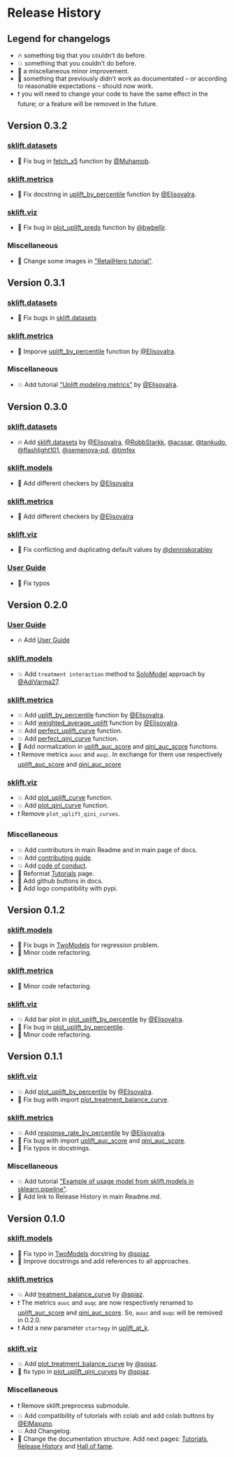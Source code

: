 # Release History

## Legend for changelogs

* 🔥 something big that you couldn’t do before.
* 💥 something that you couldn’t do before.
* 📝 a miscellaneous minor improvement.
* 🔨 something that previously didn’t work as documentated – or according to reasonable expectations – should now work.
* ❗️ you will need to change your code to have the same effect in the future; or a feature will be removed in the future.

## Version 0.3.2

### [sklift.datasets](https://www.uplift-modeling.com/en/v0.3.1/api/datasets/index.html)

* 🔨 Fix bug in [fetch_x5](https://www.uplift-modeling.com/en/v0.3.1/api/datasets/fetch_x5.html) function by [@Muhamob](https://github.com/Muhamob).

### [sklift.metrics](https://www.uplift-modeling.com/en/v0.3.1/api/index/metrics.html)

* 📝 Fix docstring in [uplift_by_percentile](https://www.uplift-modeling.com/en/v0.3.1/api/metrics/uplift_by_percentile.html) function by [@ElisovaIra](https://github.com/ElisovaIra).

### [sklift.viz](https://www.uplift-modeling.com/en/v0.3.1/api/viz/index.html)

* 🔨 Fix bug in [plot_uplift_preds](https://www.uplift-modeling.com/en/v0.3.1/api/viz/plot_uplift_preds.html) function by [@bwbelljr](https://github.com/bwbelljr).

### Miscellaneous

* 📝 Change some images in ["RetailHero tutorial"](https://nbviewer.jupyter.org/github/maks-sh/scikit-uplift/blob/master/notebooks/RetailHero_EN.ipynb).

## Version 0.3.1

### [sklift.datasets](https://www.uplift-modeling.com/en/v0.3.1/api/datasets/index.html)

* 🔨 Fix bugs in [sklift.datasets](https://www.uplift-modeling.com/en/v0.3.1/api/datasets/index.html) 

### [sklift.metrics](https://www.uplift-modeling.com/en/v0.3.1/api/index/metrics.html)

* 📝 Imporve [uplift_by_percentile](https://www.uplift-modeling.com/en/v0.3.1/api/metrics/uplift_by_percentile.html) function by [@ElisovaIra](https://github.com/ElisovaIra).

### Miscellaneous

* 💥 Add tutorial ["Uplift modeling metrics"](https://nbviewer.jupyter.org/github/maks-sh/scikit-uplift/blob/master/notebooks/uplift_metrics_tutorial.ipynb) by [@ElisovaIra](https://github.com/ElisovaIra).

## Version 0.3.0

### [sklift.datasets](https://www.uplift-modeling.com/en/v0.3.0/api/datasets/index.html)

* 🔥 Add [sklift.datasets](https://www.uplift-modeling.com/en/v0.3.0/api/datasets/index.html)  by [@ElisovaIra](https://github.com/ElisovaIra), [@RobbStarkk](https://github.com/RobbStarkk), [@acssar](https://github.com/acssar), [@tankudo](https://github.com/tankudo), [@flashlight101](https://github.com/flashlight101), [@semenova-pd](https://github.com/semenova-pd), [@timfex](https://github.com/timfex)

### [sklift.models](https://www.uplift-modeling.com/en/v0.3.0/api/models/index.html)

* 📝 Add different checkers by [@ElisovaIra](https://github.com/ElisovaIra)

### [sklift.metrics](https://www.uplift-modeling.com/en/v0.3.0/api/metrics/index.html)

* 📝 Add different checkers by [@ElisovaIra](https://github.com/ElisovaIra)

### [sklift.viz](https://www.uplift-modeling.com/en/v0.3.0/api/viz/index.html)

* 📝 Fix conflicting and duplicating default values by [@denniskorablev](https://github.com/denniskorablev)

### [User Guide](https://www.uplift-modeling.com/en/v0.3.0/user_guide/index.html)

* 📝 Fix typos

## Version 0.2.0

### [User Guide](https://www.uplift-modeling.com/en/v0.2.0/user_guide/index.html)

* 🔥 Add [User Guide](https://www.uplift-modeling.com/en/v0.2.0/user_guide/index.html)

### [sklift.models](https://www.uplift-modeling.com/en/v0.2.0/api/models/index.html)

* 💥 Add `treatment interaction` method to [SoloModel](https://www.uplift-modeling.com/en/v0.2.0/api/models/SoloModel.html) approach by [@AdiVarma27](https://github.com/AdiVarma27).

### [sklift.metrics](https://www.uplift-modeling.com/en/v0.2.0/api/index/metrics.html)

* 💥 Add [uplift_by_percentile](https://www.uplift-modeling.com/en/v0.2.0/api/metrics/uplift_by_percentile.html) function by [@ElisovaIra](https://github.com/ElisovaIra).
* 💥 Add [weighted_average_uplift](https://www.uplift-modeling.com/en/v0.2.0/api/metrics/weighted_average_uplift.html) function by [@ElisovaIra](https://github.com/ElisovaIra).
* 💥 Add [perfect_uplift_curve](https://www.uplift-modeling.com/en/v0.2.0/api/metrics/perfect_uplift_curve.html) function.
* 💥 Add [perfect_qini_curve](https://www.uplift-modeling.com/en/v0.2.0/api/metrics/perfect_qini_curve.html) function.
* 🔨 Add normalization in [uplift_auc_score](https://www.uplift-modeling.com/en/v0.2.0/api/metrics/uplift_auc_score.html) and [qini_auc_score](https://www.uplift-modeling.com/en/v0.2.0/api/metrics/qini_auc_score.html) functions.
* ❗ Remove metrics `auuc` and `auqc`. In exchange for them use respectively [uplift_auc_score](https://www.uplift-modeling.com/en/v0.2.0/api/metrics/uplift_auc_score.html) and [qini_auc_score](https://www.uplift-modeling.com/en/v0.2.0/api/metrics/qini_auc_score.html)

### [sklift.viz](https://www.uplift-modeling.com/en/v0.2.0/api/viz/index.html)

* 💥 Add [plot_uplift_curve](https://www.uplift-modeling.com/en/v0.2.0/api/viz/plot_uplift_curve.html) function.
* 💥 Add [plot_qini_curve](https://www.uplift-modeling.com/en/v0.2.0/api/viz/plot_qini_curve.html) function.
* ❗ Remove `plot_uplift_qini_curves`.

### Miscellaneous

* 💥 Add contributors in main Readme and in main page of docs.
* 💥 Add [contributing guide](https://www.uplift-modeling.com/en/v0.2.0/contributing.html).
* 💥 Add [code of conduct](https://github.com/maks-sh/scikit-uplift/blob/master/.github/CODE_OF_CONDUCT.md).
* 📝 Reformat [Tutorials](https://www.uplift-modeling.com/en/v0.2.0/tutorials.html) page.
* 📝 Add github buttons in docs.
* 📝 Add logo compatibility with pypi.

## Version 0.1.2

### [sklift.models](https://www.uplift-modeling.com/en/v0.1.2/api/models.html)

* 🔨 Fix bugs in [TwoModels](https://www.uplift-modeling.com/en/v0.1.2/api/models.html#sklift.models.models.TwoModels) for regression problem.
* 📝 Minor code refactoring.

### [sklift.metrics](https://www.uplift-modeling.com/en/v0.1.2/api/metrics.html)

* 📝 Minor code refactoring.

### [sklift.viz](https://www.uplift-modeling.com/en/v0.1.2/api/viz.html)

* 💥 Add bar plot in [plot_uplift_by_percentile](https://www.uplift-modeling.com/en/v0.1.2/api/viz.html#sklift.viz.base.plot_uplift_by_percentile) by [@ElisovaIra](https://github.com/ElisovaIra).
* 🔨 Fix bug in [plot_uplift_by_percentile](https://www.uplift-modeling.com/en/v0.1.2/api/viz.html#sklift.viz.base.plot_uplift_by_percentile).
* 📝 Minor code refactoring.

## Version 0.1.1

### [sklift.viz](https://www.uplift-modeling.com/en/v0.1.1/api/viz.html)

* 💥 Add [plot_uplift_by_percentile](https://www.uplift-modeling.com/en/v0.1.1/api/viz.html#sklift.viz.base.plot_uplift_by_percentile) by [@ElisovaIra](https://github.com/ElisovaIra).
* 🔨 Fix bug with import [plot_treatment_balance_curve](https://www.uplift-modeling.com/en/v0.1.1/api/viz.html#sklift.viz.base.plot_treatment_balance_curve).

### [sklift.metrics](https://www.uplift-modeling.com/en/v0.1.1/api/metrics.html)

* 💥 Add [response_rate_by_percentile](https://www.uplift-modeling.com/en/v0.1.1/api/viz.html#sklift.metrics.metrics.response_rate_by_percentile) by [@ElisovaIra](https://github.com/ElisovaIra).
* 🔨 Fix bug with import [uplift_auc_score](https://www.uplift-modeling.com/en/v0.1.1/api/metrics.html#sklift.metrics.metrics.uplift_auc_score) and [qini_auc_score](https://www.uplift-modeling.com/en/v0.1.1/metrics.html#sklift.metrics.metrics.qini_auc_score).
* 📝 Fix typos in docstrings.

### Miscellaneous

* 💥 Add tutorial ["Example of usage model from sklift.models in sklearn.pipeline"](https://nbviewer.jupyter.org/github/maks-sh/scikit-uplift/blob/master/notebooks/pipeline_usage_EN.ipynb).
* 📝 Add link to Release History in main Readme.md.

## Version 0.1.0

### [sklift.models](https://www.uplift-modeling.com/en/v0.1.0/api/models.html)

* 📝 Fix typo in [TwoModels](https://www.uplift-modeling.com/en/v0.1.0/api/models.html#sklift.models.models.TwoModels) docstring by [@spiaz](https://github.com/spiaz).
* 📝 Improve docstrings and add references to all approaches.

### [sklift.metrics](https://www.uplift-modeling.com/en/v0.1.0/api/metrics.html)

* 💥 Add [treatment_balance_curve](https://www.uplift-modeling.com/en/v0.1.0/api/metrics.html#sklift.metrics.metrics.treatment_balance_curve) by [@spiaz](https://github.com/spiaz).
* ❗️ The metrics `auuc` and `auqc` are now respectively renamed to [uplift_auc_score](https://www.uplift-modeling.com/en/v0.1.0/api/metrics.html#sklift.metrics.metrics.uplift_auc_score) and [qini_auc_score](https://www.uplift-modeling.com/en/v0.1.0/metrics.html#sklift.metrics.metrics.qini_auc_score). So, `auuc` and `auqc` will be removed in 0.2.0.
* ❗️ Add a new parameter `startegy` in [uplift_at_k](https://www.uplift-modeling.com/en/v0.1.0/metrics.html#sklift.metrics.metrics.uplift_at_k).

### [sklift.viz](https://www.uplift-modeling.com/en/v0.1.0/api/viz.html)

* 💥 Add [plot_treatment_balance_curve](https://www.uplift-modeling.com/en/v0.1.0/api/viz.html#sklift.viz.base.plot_treatment_balance_curve) by [@spiaz](https://github.com/spiaz).
* 📝 fix typo in [plot_uplift_qini_curves](https://www.uplift-modeling.com/en/v0.1.0/api/viz.html#sklift.viz.base.plot_uplift_qini_curves) by [@spiaz](https://github.com/spiaz).

### Miscellaneous

* ❗️ Remove sklift.preprocess submodule.
* 💥 Add compatibility of tutorials with colab and add colab buttons by [@ElMaxuno](https://github.com/ElMaxuno).
* 💥 Add Changelog.
* 📝 Change the documentation structure. Add next pages: [Tutorials](https://www.uplift-modeling.com/en/v0.1.0/tutorials.html), [Release History](https://www.uplift-modeling.com/en/v0.1.0/changelog.html) and [Hall of fame](https://www.uplift-modeling.com/en/v0.1.0/hall_of_fame.html).